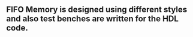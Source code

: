 
## FIFO Memory is designed using different styles and also test benches are written for the HDL code.
